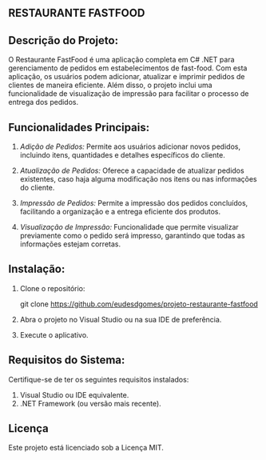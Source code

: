 ## RESTAURANTE FASTFOOD

## Descrição do Projeto:

O Restaurante FastFood é uma aplicação completa em C# .NET para gerenciamento de pedidos em estabelecimentos de fast-food. Com esta aplicação, os usuários podem adicionar, atualizar e imprimir pedidos de clientes de maneira eficiente. Além disso, o projeto inclui uma funcionalidade de visualização de impressão para facilitar o processo de entrega dos pedidos.

## Funcionalidades Principais:

1. *Adição de Pedidos:* Permite aos usuários adicionar novos pedidos, incluindo itens, quantidades e detalhes específicos do cliente.

2. *Atualização de Pedidos:* Oferece a capacidade de atualizar pedidos existentes, caso haja alguma modificação nos itens ou nas informações do cliente.

3. *Impressão de Pedidos:* Permite a impressão dos pedidos concluídos, facilitando a organização e a entrega eficiente dos produtos.

4. *Visualização de Impressão:* Funcionalidade que permite visualizar previamente como o pedido será impresso, garantindo que todas as informações estejam corretas.

## Instalação:

1. Clone o repositório:
 
    git clone https://github.com/eudesdgomes/projeto-restaurante-fastfood

4. Abra o projeto no Visual Studio ou na sua IDE de preferência.
5. Execute o aplicativo.

## Requisitos do Sistema:

Certifique-se de ter os seguintes requisitos instalados:

1. Visual Studio ou IDE equivalente.
2. .NET Framework (ou versão mais recente).

## Licença

Este projeto está licenciado sob a Licença MIT.


